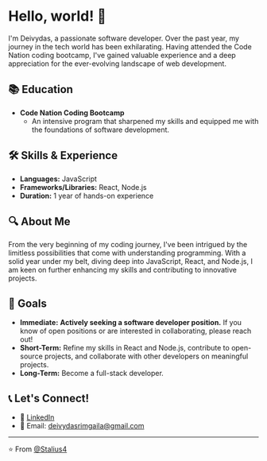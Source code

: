 # Hello, world! 👋

I'm Deivydas, a passionate software developer. Over the past year, my journey in the tech world has been exhilarating. Having attended the Code Nation coding bootcamp, I've gained valuable experience and a deep appreciation for the ever-evolving landscape of web development.

## 📚 Education

- **Code Nation Coding Bootcamp**
  - An intensive program that sharpened my skills and equipped me with the foundations of software development.

## 🛠️ Skills & Experience

- **Languages:** JavaScript
- **Frameworks/Libraries:** React, Node.js
- **Duration:** 1 year of hands-on experience

## 🔍 About Me

From the very beginning of my coding journey, I've been intrigued by the limitless possibilities that come with understanding programming. With a solid year under my belt, diving deep into JavaScript, React, and Node.js, I am keen on further enhancing my skills and contributing to innovative projects.

## 🎯 Goals
- **Immediate:** **Actively seeking a software developer position.** If you know of open positions or are interested in collaborating, please reach out!
- **Short-Term:** Refine my skills in React and Node.js, contribute to open-source projects, and collaborate with other developers on meaningful projects.
- **Long-Term:** Become a full-stack developer.

## 📞 Let's Connect!

- 💼 [LinkedIn]([your_linkedin_profile_link](https://www.linkedin.com/in/deivydas-rimgaila-8aa787218/))
- 📧 Email: [deivydasrimgaila@gmail.com](mailto:deivydasrimgaila@gmail.com)

---

⭐️ From [@Stalius4](https://github.com/Stalius4)
